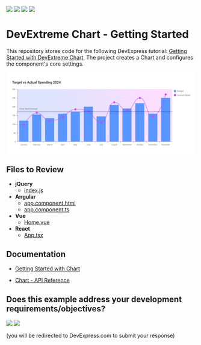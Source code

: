 <!-- default badges list -->
![](https://img.shields.io/endpoint?url=https://codecentral.devexpress.com/api/v1/VersionRange/1015331587/25.1.3%2B)
[![](https://img.shields.io/badge/Open_in_DevExpress_Support_Center-FF7200?style=flat-square&logo=DevExpress&logoColor=white)](https://supportcenter.devexpress.com/ticket/details/T1298736)
[![](https://img.shields.io/badge/📖_How_to_use_DevExpress_Examples-e9f6fc?style=flat-square)](https://docs.devexpress.com/GeneralInformation/403183)
[![](https://img.shields.io/badge/💬_Leave_Feedback-feecdd?style=flat-square)](#does-this-example-address-your-development-requirementsobjectives)
<!-- default badges end -->
# DevExtreme Chart - Getting Started

This repository stores code for the following DevExpress tutorial: [Getting Started with DevExtreme Chart](https://js.devexpress.com/Documentation/Guide/UI_Components/Chart/Getting_Started_with_Chart/). The project creates a Chart and configures the component's core settings.

<div align="center"><img src="./Chart.png" /></div>

## Files to Review

- **jQuery**
    - [index.js](jQuery/src/index.js)
- **Angular**
    - [app.component.html](Angular/src/app/app.component.html)
    - [app.component.ts](Angular/src/app/app.component.ts)
- **Vue**
    - [Home.vue](Vue/src/components/HomeContent.vue)
- **React**
    - [App.tsx](React/src/App.tsx)

## Documentation

- [Getting Started with Chart](https://js.devexpress.com/Documentation/Guide/UI_Components/Chart/Getting_Started_with_Chart/)

- [Chart - API Reference](https://js.devexpress.com/Documentation/ApiReference/UI_Components/dxChart/)
<!-- feedback -->
## Does this example address your development requirements/objectives?

[<img src="https://www.devexpress.com/support/examples/i/yes-button.svg"/>](https://www.devexpress.com/support/examples/survey.xml?utm_source=github&utm_campaign=devextreme-getting-started-with-chart&~~~was_helpful=yes) [<img src="https://www.devexpress.com/support/examples/i/no-button.svg"/>](https://www.devexpress.com/support/examples/survey.xml?utm_source=github&utm_campaign=devextreme-getting-started-with-chart&~~~was_helpful=no)

(you will be redirected to DevExpress.com to submit your response)
<!-- feedback end -->
